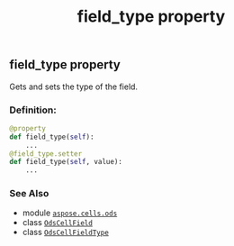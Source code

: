 ﻿---
title: field_type property
second_title: Aspose.Cells for Python via .NET API References
description: 
type: docs
weight: 50
url: /aspose.cells.ods/odscellfield/field_type/
is_root: false
---

## field_type property


Gets and sets the type of the field.
### Definition:
```python
@property
def field_type(self):
    ...
@field_type.setter
def field_type(self, value):
    ...
```

### See Also
* module [`aspose.cells.ods`](../../)
* class [`OdsCellField`](/cells/python-net/aspose.cells.ods/odscellfield)
* class [`OdsCellFieldType`](/cells/python-net/aspose.cells.ods/odscellfieldtype)
